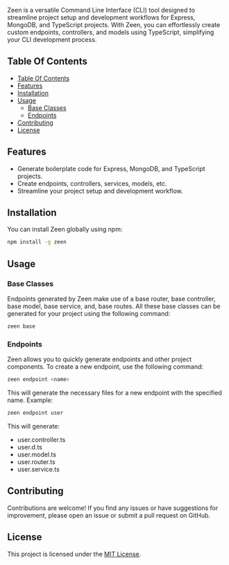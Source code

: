 Zeen is a versatile Command Line Interface (CLI) tool designed to streamline project setup and development workflows for Express, MongoDB, and TypeScript projects. With Zeen, you can effortlessly create custom endpoints, controllers, and models using TypeScript, simplifying your CLI development process.

## Table Of Contents
- [Table Of Contents](#table-of-contents)
- [Features](#features)
- [Installation](#installation)
- [Usage](#usage)
  - [Base Classes](#base-classes)
  - [Endpoints](#endpoints)
- [Contributing](#contributing)
- [License](#license)

## Features

- Generate boilerplate code for Express, MongoDB, and TypeScript projects.
- Create endpoints, controllers, services, models, etc.
- Streamline your project setup and development workflow.

## Installation

You can install Zeen globally using npm:

```bash
npm install -g zeen
```

## Usage
### Base Classes
Endpoints generated by Zeen make use of a base router, base controller, base model, base service, and, base routes. All these base classes can be generated for your project using the following command:
```bash
zeen base
```
### Endpoints
Zeen allows you to quickly generate endpoints and other project components. To create a new endpoint, use the following command:
```bash
zeen endpoint <name>
```
This will generate the necessary files for a new endpoint with the specified name. Example:
```bash
zeen endpoint user 
```

This will generate:
- user.controller.ts
- user.d.ts
- user.model.ts
- user.router.ts
- user.service.ts 


## Contributing
Contributions are welcome! If you find any issues or have suggestions for improvement, please open an issue or submit a pull request on GitHub.

## License
This project is licensed under the [MIT License](https://choosealicense.com/licenses/mit/).